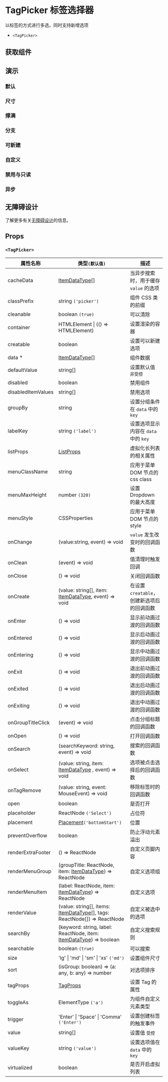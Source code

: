 # TagPicker 标签选择器

以标签的方式进行多选，同时支持新增选项

- `<TagPicker>`

## 获取组件

<!--{include:(components/tag-picker/fragments/import.md)}-->

## 演示

### 默认

<!--{include:`basic.md`}-->

### 尺寸

<!--{include:`size.md`}-->

### 撑满

<!--{include:`block.md`}-->

### 分支

<!--{include:`group.md`}-->

### 可新建

<!--{include:`creatable.md`}-->

### 自定义

<!--{include:`custom.md`}-->

### 禁用与只读

<!--{include:`disabled.md`}-->

### 异步

<!--{include:`async.md`}-->

## 无障碍设计

了解更多有关[无障碍设计](/zh/guide/accessibility)的信息。

## Props

### `<TagPicker>`

| 属性名称           | 类型`(默认值)`                                                                   | 描述                                       |
| ------------------ | -------------------------------------------------------------------------------- | ------------------------------------------ |
| cacheData          | [ItemDataType][item][]                                                           | 当异步搜索时，用于缓存 `value` 的选项      |
| classPrefix        | string `('picker')`                                                              | 组件 CSS 类的前缀                          |
| cleanable          | boolean `(true)`                                                                 | 可以清除                                   |
| container          | HTMLElement &#124; (() => HTMLElement)                                           | 设置渲染的容器                             |
| creatable          | boolean                                                                          | 设置可以新建选项                           |
| data \*            | [ItemDataType][item][]                                                           | 组件数据                                   |
| defaultValue       | string[]                                                                         | 设置默认值 `非受控`                        |
| disabled           | boolean                                                                          | 禁用组件                                   |
| disabledItemValues | string[]                                                                         | 禁用选项                                   |
| groupBy            | string                                                                           | 设置分组条件在 `data` 中的 `key`           |
| labelKey           | string `('label')`                                                               | 设置选项显示内容在 `data` 中的 `key`       |
| listProps          | [ListProps][listprops]                                                           | 虚拟化长列表的相关属性                     |
| menuClassName      | string                                                                           | 应用于菜单 DOM 节点的 css class            |
| menuMaxHeight      | number `(320)`                                                                   | 设置 Dropdown 的最大高度                   |
| menuStyle          | CSSProperties                                                                    | 应用于菜单 DOM 节点的 style                |
| onChange           | (value:string, event) => void                                                    | `value` 发生改变时的回调函数               |
| onClean            | (event) => void                                                                  | 值清理时触发回调                           |
| onClose            | () => void                                                                       | 关闭回调函数                               |
| onCreate           | (value: string[], item: [ItemDataType][item], event) => void                     | 在设置 `creatable`，创建新选项后的回调函数 |
| onEnter            | () => void                                                                       | 显示前动画过渡的回调函数                   |
| onEntered          | () => void                                                                       | 显示后动画过渡的回调函数                   |
| onEntering         | () => void                                                                       | 显示中动画过渡的回调函数                   |
| onExit             | () => void                                                                       | 退出前动画过渡的回调函数                   |
| onExited           | () => void                                                                       | 退出后动画过渡的回调函数                   |
| onExiting          | () => void                                                                       | 退出中动画过渡的回调函数                   |
| onGroupTitleClick  | (event) => void                                                                  | 点击分组标题的回调函数                     |
| onOpen             | () => void                                                                       | 打开回调函数                               |
| onSearch           | (searchKeyword: string, event) => void                                           | 搜索的回调函数                             |
| onSelect           | (value: string, item: [ItemDataType][item] , event) => void                      | 选项被点击选择后的回调函数                 |
| onTagRemove        | (value: string, event: MouseEvent) => void                                       | 移除标签时的回调函数                       |
| open               | boolean                                                                          | 是否打开                                   |
| placeholder        | ReactNode `('Select')`                                                           | 占位符                                     |
| placement          | [Placement](#code-ts-placement-code)`('bottomStart')`                            | 位置                                       |
| preventOverflow    | boolean                                                                          | 防止浮动元素溢出                           |
| renderExtraFooter  | () => ReactNode                                                                  | 自定义页脚内容                             |
| renderMenuGroup    | (groupTitle: ReactNode, item: [ItemDataType][item]) => ReactNode                 | 自定义选项组                               |
| renderMenuItem     | (label: ReactNode, item: [ItemDataType][item]) => ReactNode                      | 自定义选项                                 |
| renderValue        | (value: string[], items: [ItemDataType][item][], tags: ReactNode[]) => ReactNode | 自定义被选中的选项                         |
| searchBy           | (keyword: string, label: ReactNode, item: [ItemDataType][item]) => boolean       | 自定义搜索规则                             |
| searchable         | boolean `(true)`                                                                 | 可以搜索                                   |
| size               | 'lg' &#124; 'md' &#124; 'sm' &#124; 'xs' `('md')`                                | 设置组件尺寸                               |
| sort               | (isGroup: boolean) => (a: any, b: any) => number                                 | 对选项排序                                 |
| tagProps           | [TagProps][tagprops]                                                             | 设置 Tag 的属性                            |
| toggleAs           | ElementType `('a')`                                                              | 为组件自定义元素类型                       |
| trigger            | 'Enter' &#124; 'Space' &#124; 'Comma' `('Enter')`                                | 设置创建标签的触发事件                     |
| value              | string[]                                                                         | 设置值 `受控`                              |
| valueKey           | string `('value')`                                                               | 设置选项值在 `data` 中的 `key`             |
| virtualized        | boolean                                                                          | 是否开启虚拟列表                           |

<!--{include:(_common/types/item-data-type.md)}-->
<!--{include:(_common/types/placement.md)}-->
<!--{include:(_common/types/list-props.md)}-->

[listprops]: #code-ts-list-props-code
[tagprops]: https://rsuitejs.com/components/tag#Props
[item]: #code-ts-item-data-type-code
